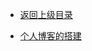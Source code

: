 <!-- BuildPersonalBlog/_sidebar.md -->

* [返回上级目录](../README.md)

* [个人博客的搭建](BuildPersonalBlog.md)
  